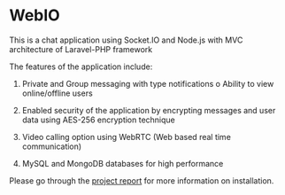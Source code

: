 # WebIO 

This is a chat application using Socket.IO and Node.js with MVC architecture of Laravel-PHP framework

The features of the application include:

1. Private and Group messaging with type notifications o Ability to view online/offline users 

2. Enabled security of the application by encrypting messages and user data using AES-256
  encryption technique 
  
3. Video calling option using WebRTC (Web based real time communication)

4. MySQL and MongoDB databases for high performance 

Please go through the [project report](https://drive.google.com/file/d/0B5szfy4h_-IeaHBqLWU1aVNscTBLSWNydkdUZ3FvclNJdDRj/view?usp=sharing) for more information on installation.


